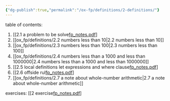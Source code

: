 ```yaml
---
{"dg-publish":true,"permalink":"/ox-fp/definitions/2-definitions/"}
---
```


table of contents:

1. [[2.1 a problem to be solve[fp_notes.pdf](https://drive.google.com/file/d/1O1Oq5g9DEug96MbidHu_iYOwaDCYYNa2/view?usp=sharing)]
2. [[ox_fp/definitions/2.2 numbers less than 10\|2.2 numbers less than 10]]
3. [[ox_fp/definitions/2.3 numbers less than 100\|2.3 numbers less than 100]]
4. [[ox_fp/definitions/2.4 numbers less than a 1000 and less than 1000000\|2.4 numbers less than a 1000 and less than 1000000]]
5. [[2.5 local definitions let expressions and where clause[fp_notes.pdf](https://drive.google.com/file/d/1O1Oq5g9DEug96MbidHu_iYOwaDCYYNa2/view?usp=sharing)]
6. [[2.6 offside rul[fp_notes.pdf](https://drive.google.com/file/d/1O1Oq5g9DEug96MbidHu_iYOwaDCYYNa2/view?usp=sharing)]
7. [[ox_fp/definitions/2.7 a note about whole-number arithmetic\|2.7 a note about whole-number arithmetic]]

exercises:  [[2 exercise[fp_notes.pdf](https://drive.google.com/file/d/1O1Oq5g9DEug96MbidHu_iYOwaDCYYNa2/view?usp=sharing)]
